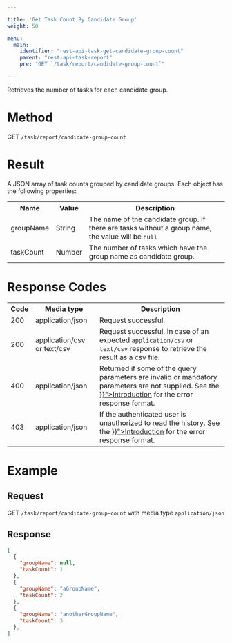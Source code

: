```yaml
---

title: 'Get Task Count By Candidate Group'
weight: 50

menu:
  main:
    identifier: "rest-api-task-get-candidate-group-count"
    parent: "rest-api-task-report"
    pre: "GET `/task/report/candidate-group-count`"

---
```



Retrieves the number of tasks for each candidate group.

# Method

GET `/task/report/candidate-group-count`

# Result

A JSON array of task counts grouped by candidate groups.
Each object has the following properties:

<table class="table table-striped">
  <tr>
    <th>Name</th>
    <th>Value</th>
    <th>Description</th>
  </tr>
  <tr>
    <td>groupName</td>
    <td>String</td>
    <td>The name of the candidate group. If there are tasks without a group name, the value will be <code>null</code></td>
  </tr>
  <tr>
    <td>taskCount</td>
    <td>Number</td>
    <td>The number of tasks which have the group name as candidate group.</td>
  </tr>
</table>


# Response Codes

<table class="table table-striped">
  <tr>
    <th>Code</th>
    <th>Media type</th>
    <th>Description</th>
  </tr>
  <tr>
    <td>200</td>
    <td>application/json</td>
    <td>Request successful.</td>
  </tr>
  <tr>
    <td>200</td>
    <td>application/csv or text/csv</td>
    <td>Request successful. In case of an expected <code>application/csv</code> or <code>text/csv</code> response to retrieve the result as a csv file.</td>
  </tr>
  <tr>
    <td>400</td>
    <td>application/json</td>
    <td>Returned if some of the query parameters are invalid or mandatory parameters are not supplied. See the <a href="{{< ref "/reference/rest/overview/_index.md#error-handling" >}}">Introduction</a> for the error response format.</td>
  </tr>
  <tr>
    <td>403</td>
    <td>application/json</td>
    <td>If the authenticated user is unauthorized to read the history. See the <a href="{{< ref "/reference/rest/overview/_index.md#error-handling" >}}">Introduction</a> for the error response format.</td>
  </tr>
</table>


# Example

## Request

GET `/task/report/candidate-group-count` with media type `application/json`

## Response

```json
[
  {
    "groupName": null,
    "taskCount": 1
  },
  {
    "groupName": "aGroupName",
    "taskCount": 2
  },
  {
    "groupName": "anotherGroupName",
    "taskCount": 3
  },
]
```